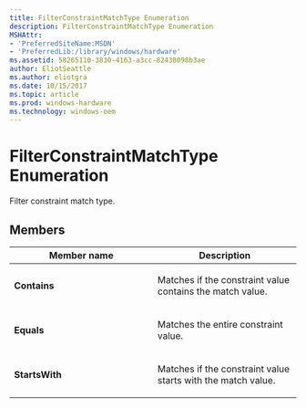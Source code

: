 ```yaml
---
title: FilterConstraintMatchType Enumeration
description: FilterConstraintMatchType Enumeration
MSHAttr:
- 'PreferredSiteName:MSDN'
- 'PreferredLib:/library/windows/hardware'
ms.assetid: 58265110-3830-4163-a3cc-82438098b3ae
author: EliotSeattle
ms.author: eliotgra
ms.date: 10/15/2017
ms.topic: article
ms.prod: windows-hardware
ms.technology: windows-oem
---
```


# FilterConstraintMatchType Enumeration


Filter constraint match type.

## <span id="Members"></span><span id="members"></span><span id="MEMBERS"></span>Members


<table>
<colgroup>
<col width="50%" />
<col width="50%" />
</colgroup>
<thead>
<tr class="header">
<th>Member name</th>
<th>Description</th>
</tr>
</thead>
<tbody>
<tr class="odd">
<td><p><strong>Contains</strong></p></td>
<td><p>Matches if the constraint value contains the match value.</p></td>
</tr>
<tr class="even">
<td><p><strong>Equals</strong></p></td>
<td><p>Matches the entire constraint value.</p></td>
</tr>
<tr class="odd">
<td><p><strong>StartsWith</strong></p></td>
<td><p>Matches if the constraint value starts with the match value.</p></td>
</tr>
</tbody>
</table>

 

 

 






